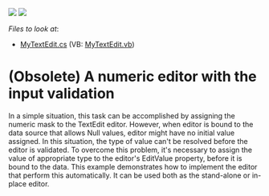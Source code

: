 <!-- default badges list -->
[![](https://img.shields.io/badge/Open_in_DevExpress_Support_Center-FF7200?style=flat-square&logo=DevExpress&logoColor=white)](https://supportcenter.devexpress.com/ticket/details/E1542)
[![](https://img.shields.io/badge/📖_How_to_use_DevExpress_Examples-e9f6fc?style=flat-square)](https://docs.devexpress.com/GeneralInformation/403183)
<!-- default badges end -->
<!-- default file list -->
*Files to look at*:

* [MyTextEdit.cs](./CS/B137591/MyTextEdit.cs) (VB: [MyTextEdit.vb](./VB/B137591/MyTextEdit.vb))
<!-- default file list end -->
# (Obsolete) A numeric editor with the input validation


<p>In a simple situation, this task can be accomplished by assigning the numeric mask to the TextEdit editor. However, when editor is bound to the data source that allows Null values, editor might have no initial value assigned. In this situation, the type of value can't be resolved before the editor is validated. To overcome this problem, it's necessary to assign the value of appropriate type to the editor's EditValue property, before it is bound to the data. This example demonstrates how to implement the editor that perform this automatically. It can be used both as the stand-alone or in-place editor.</p>

<br/>


